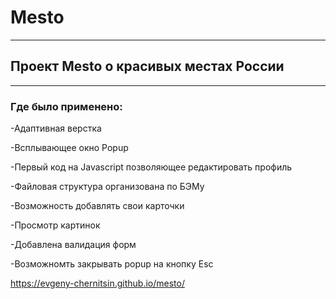 # Mesto 

___

## Проект Mesto о красивых местах России

___

### Где было применено:

-Адаптивная верстка

-Всплывающее окно Popup

-Первый код на Javascript позволяющее редактировать профиль

-Файловая структура организована по БЭМу

-Возможность добавлять свои карточки

-Просмотр картинок 

-Добавлена валидация форм

-Возможномть закрывать popup на кнопку Esc

https://evgeny-chernitsin.github.io/mesto/
